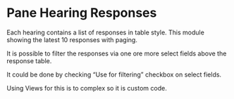 Pane Hearing Responses
======================

Each hearing contains a list of responses in table style. 
This module showing the latest 10 responses with paging.

It is  possible to filter the responses via one ore more select fields above the response table.

It could be done by checking  “Use for filtering” checkbox on select fields.

Using Views for this is  to complex so it is custom code. 

